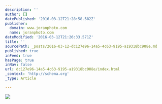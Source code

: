 ```yaml
---
description: ''
author: []
datePublished: '2016-03-12T21:28:58.582Z'
publisher:
  domain: www.joranphoto.com
  name: joranphoto.com
dateModified: '2016-03-12T21:26:33.571Z'
title: ''
sourcePath: _posts/2016-03-12-dc127e96-14a5-4c63-9195-a19318bc908e.md
published: true
inFeed: true
hasPage: true
inNav: false
url: dc127e96-14a5-4c63-9195-a19318bc908e/index.html
_context: 'http://schema.org'
_type: Article

---
```

![](http://static1.squarespace.com/static/551e3cfde4b06dcd025eadc2/56074591e4b0829832ab894e/56d189bb0c4a68d6b555e671/1456572869291/?format=750w)